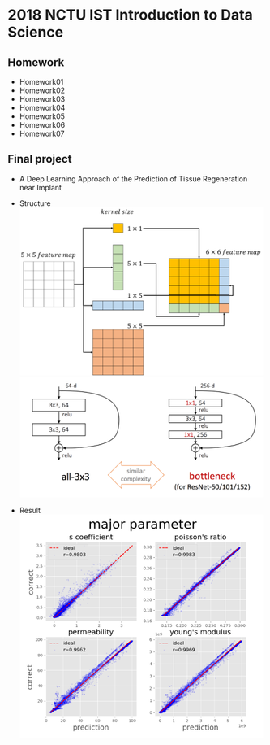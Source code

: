 # 2018 NCTU IST Introduction to Data Science

## Homework
* Homework01
* Homework02
* Homework03
* Homework04
* Homework05
* Homework06
* Homework07

## Final project
* A Deep Learning Approach of the Prediction of Tissue Regeneration near Implant

* Structure  
![Extension_block](https://github.com/acctouhou/Introduction-to-Data-Science/blob/master/Final%20project/extension_block.png)
![Resnet_bottleneck](https://github.com/acctouhou/Introduction-to-Data-Science/blob/master/Final%20project/resnet%20bottleneck.png)

* Result 
![performance of network](https://github.com/acctouhou/Introduction-to-Data-Science/blob/master/Final%20project/scatterplot.PNG)


